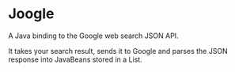 # Joogle
A Java binding to the Google web search JSON API.

It takes your search result, sends it to Google and parses the JSON response into JavaBeans stored in a List.
